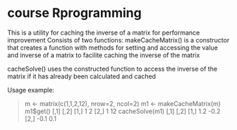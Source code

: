 course Rprogramming
======
This is a utility for caching the inverse of a matrix for performance improvement
 Consists of two functions:
 makeCacheMatrix() is a constructor that creates a function with
 methods for setting and accessing the value and inverse of a matrix
 to facilite caching the inverse of the matrix

 cacheSolve() uses the constructed function to access the inverse
 of the matrix if it has already been calculated and cached
 
Usage example:

> m <- matrix(c(1,1,2,12), nrow=2, ncol=2)
> m1 <- makeCacheMatrix(m)
> m1$get()
     [,1] [,2]
[1,]    1    2
[2,]    1   12
> cacheSolve(m1)
     [,1] [,2]
[1,]  1.2 -0.2
[2,] -0.1  0.1
